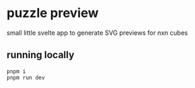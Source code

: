 # puzzle preview

small little svelte app to generate SVG previews for nxn cubes

## running locally

```
pnpm i
pnpm run dev
```
